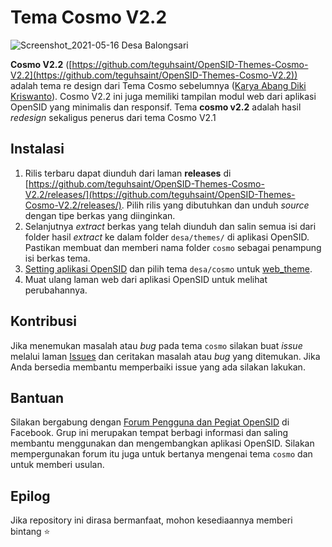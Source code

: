 # Tema Cosmo V2.2


![Screenshot_2021-05-16 Desa Balongsari](https://user-images.githubusercontent.com/75825300/118416042-e61fce00-b6d7-11eb-91b9-ee261a17551a.png)

**Cosmo V2.2** ([https://github.com/teguhsaint/OpenSID-Themes-Cosmo-V2.2](https://github.com/teguhsaint/OpenSID-Themes-Cosmo-V2.2)) adalah tema re design dari Tema Cosmo sebelumnya ([Karya Abang Diki Kriswanto](https://github.com/dikisiswanto/cosmo)). Cosmo V2.2 ini juga memiliki tampilan modul web dari aplikasi OpenSID yang minimalis dan responsif. Tema **cosmo v2.2** adalah hasil *redesign* sekaligus penerus dari tema Cosmo V2.1

## Instalasi

1. Rilis terbaru dapat diunduh dari laman **releases** di [https://github.com/teguhsaint/OpenSID-Themes-Cosmo-V2.2/releases/](https://github.com/teguhsaint/OpenSID-Themes-Cosmo-V2.2/releases/). Pilih rilis yang dibutuhkan dan unduh *source* dengan tipe berkas yang diinginkan.
2. Selanjutnya *extract* berkas yang telah diunduh dan salin semua isi dari folder hasil *extract* ke dalam folder `desa/themes/` di aplikasi OpenSID. Pastikan membuat dan memberi nama folder `cosmo` sebagai penampung isi berkas tema.
3. [Setting aplikasi OpenSID](https://github.com/OpenSID/OpenSID/wiki/Panduan-Konfigurasi-Aplikasi#setting-aplikasi) dan pilih tema `desa/cosmo` untuk [web_theme](https://github.com/OpenSID/OpenSID/wiki/Panduan-Konfigurasi-Aplikasi#setting-web_theme).
4. Muat ulang laman web dari aplikasi OpenSID untuk melihat perubahannya.

## Kontribusi

Jika menemukan masalah atau *bug* pada tema `cosmo` silakan buat *issue* melalui laman [Issues](https://github.com/teguhsaint/OpenSID-Themes-Cosmo-V2.2/issues) dan ceritakan masalah atau *bug* yang ditemukan. Jika Anda bersedia membantu memperbaiki issue yang ada silakan lakukan.

## Bantuan

Silakan bergabung dengan [Forum Pengguna dan Pegiat OpenSID](https://www.facebook.com/groups/opensid) di Facebook. Grup ini merupakan tempat berbagi informasi dan saling membantu menggunakan dan mengembangkan aplikasi OpenSID. Silakan mempergunakan forum itu juga untuk bertanya mengenai tema `cosmo` dan untuk memberi usulan.

## Epilog

Jika repository ini dirasa bermanfaat, mohon kesediaannya memberi bintang ⭐
